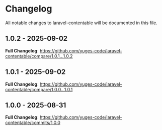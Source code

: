 # Changelog

All notable changes to laravel-contentable will be documented in this file.

## 1.0.2 - 2025-09-02

**Full Changelog**: https://github.com/yuges-code/laravel-contentable/compare/1.0.1...1.0.2

## 1.0.1 - 2025-09-02

**Full Changelog**: https://github.com/yuges-code/laravel-contentable/compare/1.0.0...1.0.1

## 1.0.0 - 2025-08-31

**Full Changelog**: https://github.com/yuges-code/laravel-contentable/commits/1.0.0
